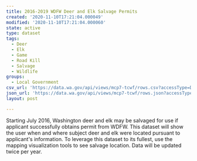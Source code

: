 ```yaml
---
title: 2016-2019 WDFW Deer and Elk Salvage Permits
created: '2020-11-10T17:21:04.000049'
modified: '2020-11-10T17:21:04.000060'
state: active
type: dataset
tags:
  - Deer
  - Elk
  - Game
  - Road Kill
  - Salvage
  - Wildlife
groups:
  - Local Government
csv_url: 'https://data.wa.gov/api/views/mcp7-tcwf/rows.csv?accessType=DOWNLOAD'
json_url: 'https://data.wa.gov/api/views/mcp7-tcwf/rows.json?accessType=DOWNLOAD'
layout: post

---
```

Starting July 2016, Washington deer and elk may be salvaged for use if applicant successfully obtains permit from WDFW.  This dataset will show the user when and where subject deer and elk were located pursuant to applicant's information.  To leverage this dataset to its fullest, use the mapping visualization tools to see salvage location.  Data will be updated twice per year.
